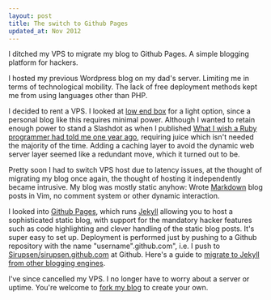 ```yaml
---
layout: post
title: The switch to Github Pages
updated_at: Nov 2012
---
```


<div class="intro">I ditched my VPS to migrate my blog to Github
Pages. A simple blogging platform for hackers.</div>

I hosted my previous Wordpress blog on my dad's server. Limiting me in terms
of technological mobility. The lack of free deployment methods kept me from
using languages other than PHP.

I decided to rent a VPS. I looked at [low end box][low] for a light option,
since a personal blog like this requires minimal power. Although I wanted to
retain enough power to stand a Slashdot as when I published [What I wish a Ruby
programmer had told me one year ago][wish], requiring juice which isn't needed
the majority of the time. Adding a caching layer to avoid the dynamic web server
layer seemed like a redundant move, which it turned out to be.

Pretty soon I had to switch VPS host due to latency issues, at the thought of
migrating my blog once again, the thought of hosting it independently became
intrusive. My blog was mostly static anyhow: Wrote [Markdown][markdown] blog
posts in Vim, no comment system or other dynamic interaction.

I looked into [Github Pages][pages], which runs [Jekyll][jekyll] allowing you to
host a sophisticated static blog, with support for the mandatory hacker features
such as code highlighting and clever handling of the static blog posts. It's
super easy to set up. Deployment is performed just by pushing to a Github
repository with the name "username".github.com", i.e. I push to
[Sirupsen/sirupsen.github.com][source] at Github.
Here's a guide to [migrate to Jekyll from other blogging engines][migrate].

I've since cancelled my VPS. I no longer have to worry about a server or uptime.
You're welcome to [fork my blog][source] to create your own.

[low]: http://www.lowendbox.com/
[pages]: http://pages.github.com
[jekyll]: http://github.com/mojombo/jekyll
[markdown]: http://daringfireball.net/projects/markdown/
[source]: https://github.com/Sirupsen/sirupsen.github.com
[liquid]: http://www.liquidmarkup.org/
[wish]: /what-I-wish-a-ruby-programmer-had-told-me-one-year-ago/
[migrate]: http://wiki.github.com/mojombo/jekyll/blog-migrations
